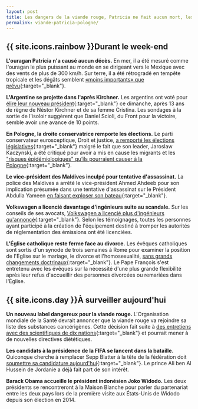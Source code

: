 ```yaml
---
layout: post
title: Les dangers de la viande rouge, Patricia ne fait aucun mort, les élections polonaises
permalink: viande-patricia-pologne/
---
```


## {{ site.icons.rainbow }}Durant le week-end

**L'ouragan Patricia n'a causé aucun décès.**
En mer, il a été mesuré comme l'ouragan le plus puissant au monde en se dirigeant vers le Mexique avec des vents de plus de 300 km/h.
Sur terre, il a été rétrogradé en tempête tropicale et les dégâts semblent [«moins importants» que prévu](http://www.lemonde.fr/planete/article/2015/10/24/mexique-l-ouragan-patricia-a-frappe-la-cote-pacifique_4796053_3244.html "Mexique : l’ouragan Patricia a frappé la côte pacifique"){:target="_blank"}.

**L'Argentine se projette dans l'après Kirchner.**
Les argentins ont voté pour [élire leur nouveau président](http://www.20minutes.fr/monde/1716679-20151025-argentine-election-presidentielle-fin-dynastie-kirchner "Argentine: Avec l'élection présidentielle, la fin de la dynastie Kirchner"){:target="_blank"} ce dimanche, après 13 ans de règne de Néstor Kirchner et de sa femme Cristina.
Les sondages à la sortie de l'isoloir suggèrent que Daniel Scioli, du Front pour la victoire, semble avoir une avance de 10 points.

**En Pologne, la droite conservatrice remporte les élections.**
Le parti conservateur eurosceptique, Droit et justice, [a remporté les élections législatives](http://www.lemonde.fr/europe/article/2015/10/25/pologne-la-droite-conservatrice-remporte-les-elections-legislatives_4796630_3214.html "Pologne : la droite conservatrice remporte les élections législatives"){:target="_blank"} malgré le fait que son leader, Jaroslaw Kaczynski, a été critiqué pour avoir a mis en cause les migrants et les ["risques épidémiologiques" qu’ils pourraient causer à la Pologne](http://www.lemonde.fr/europe/article/2015/10/23/pologne-la-fin-du-bon-eleve-europeen_4795312_3214.html "Pologne : la fin du bon élève européen ?"){:target="_blank"}.

**Le vice-président des Maldives inculpé pour tentative d'assassinat.**
La police des Maldives a arrêté le vice-président Ahmed Ahdeeb pour son implication présumée dans une tentative d'assassinat sur le Président Abdulla Yameen [en faisant exploser son bateau](http://www.lemonde.fr/international/article/2015/10/24/le-vice-president-des-maldives-arrete-pour-tentative-d-assassinat-du-president_4796310_3210.html "Le vice-président des Maldives arrêté pour tentative d’assassinat du président"){:target="_blank"}.

**Volkswagen a licencié davantage d'ingénieurs suite au scandale.**
Sur les conseils de ses avocats, [Volkswagen a licencié plus d'ingénieurs qu'annoncé](http://fr.reuters.com/article/frEuroRpt/idFRL8N12P0FG20151025 "Volkswagen prépare des mesures commerciales en Allemagne"){:target="_blank"}. Selon les témoignages, toutes les personnes ayant participé à la création de l'équipement destiné à tromper les autorités de réglementation des émissions ont été licenciées.

**L'Église catholique reste ferme face au divorce.**
Les évêques catholiques sont sortis d'un synode de trois semaines à Rome pour examiner la position de l'Eglise sur le mariage, le divorce et l'homosexualité, [sans grands changements doctrinaux](http://www.liberation.fr/planete/2015/10/25/synode-le-pape-francois-reussit-a-rassembler-sa-famille_1408712 "Synode : le pape François réussit à rassembler sa famille"){:target="_blank"}. Le Pape François s'est entretenu avec les évêques sur la nécessité d'une plus grande flexibilité après leur refus d'accueillir des personnes divorcées ou remariées dans l'Église.

## {{ site.icons.day }}À surveiller aujourd'hui

**Un nouveau label dangereux pour la viande rouge.**
L'Organisation mondiale de la Santé devrait annoncer que la viande rouge va rejoindre sa liste des substances cancérigènes.
Cette décision fait suite à [des entretiens avec des scientifiques de dix nations](http://www.vegactu.com/actualite/jambon-saucisson-viande-rouge-loms-les-classe-comme-cancerigenes-20991/ "Jambon, saucisson, viande rouge : l’OMS les classe comme cancérigènes"){:target="_blank"} et pourrait mener à de nouvelles directives diététiques.

**Les candidats à la présidence de la FIFA se lancent dans la bataille.**
Quiconque cherche à remplacer Sepp Blatter à la tête de la fédération doit [soumettre sa candidature aujourd'hui](http://www.parismatch.com/Actu/Sport/Cinq-candidats-et-de-nombreux-doutes-852341 "Cinq candidats et de nombreux doutes"){:target="_blank"}.
Le prince Ali ben Al Hussein de Jordanie a déjà fait part de son intérêt.

**Barack Obama accueille le président indonésien Joko Widodo.**
Les deux présidents se rencontreront à la Maison Blanche pour parler du partenariat entre les deux pays lors de la première visite aux États-Unis de Widodo depuis son élection en 2014.
